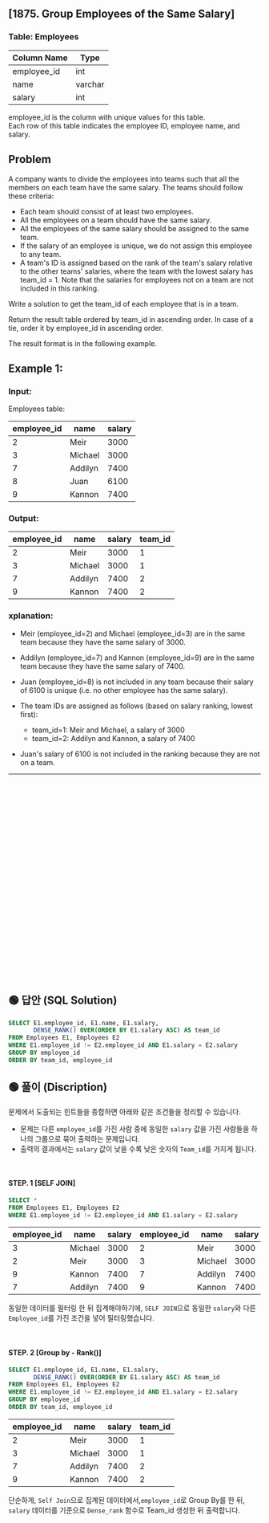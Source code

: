 ## [1875. Group Employees of the Same Salary]  

### Table: Employees


| Column Name | Type    |
|-------------|---------|
| employee_id | int     |
| name        | varchar |
| salary      | int     |

employee_id is the column with unique values for this table.  
Each row of this table indicates the employee ID, employee name, and salary.  
 
## Problem

A company wants to divide the employees into teams such that all the members on each team have the same salary. The teams should follow these criteria:

* Each team should consist of at least two employees.
* All the employees on a team should have the same salary.
* All the employees of the same salary should be assigned to the same team.
* If the salary of an employee is unique, we do not assign this employee to any team.
* A team's ID is assigned based on the rank of the team's salary relative to the other teams' salaries, where the team with the lowest salary has team_id = 1. Note that the salaries for employees not on a team are not included in this ranking.  


Write a solution to get the team_id of each employee that is in a team.  

Return the result table ordered by team_id in ascending order. In case of a tie, order it by employee_id in ascending order.  

The result format is in the following example.  

 

## Example 1:

### Input: 

Employees table:

| employee_id | name    | salary |
|-------------|---------|--------|
| 2           | Meir    | 3000   |
| 3           | Michael | 3000   |
| 7           | Addilyn | 7400   |
| 8           | Juan    | 6100   |
| 9           | Kannon  | 7400   |

### Output: 

| employee_id | name    | salary | team_id |
|-------------|---------|--------|---------|
| 2           | Meir    | 3000   | 1       |
| 3           | Michael | 3000   | 1       |
| 7           | Addilyn | 7400   | 2       |
| 9           | Kannon  | 7400   | 2       |

### xplanation: 

* Meir (employee_id=2) and Michael (employee_id=3) are in the same team because they have the same salary of 3000.
* Addilyn (employee_id=7) and Kannon (employee_id=9) are in the same team because they have the same salary of 7400.
* Juan (employee_id=8) is not included in any team because their salary of 6100 is unique (i.e. no other employee has the same salary).

* The team IDs are assigned as follows (based on salary ranking, lowest first):
    - team_id=1: Meir and Michael, a salary of 3000
    - team_id=2: Addilyn and Kannon, a salary of 7400

* Juan's salary of 6100 is not included in the ranking because they are not on a team.  



---

<br/>
<br/>
<br/>
<br/>
<br/>
<br/>
<br/>
<br/>
<br/>
<br/>
<br/>
<br/>
<br/>
<br/>
<br/>
<br/>
<br/>
<br/>
<br/>
<br/>
<br/>
<br/>
<br/>


## 🟢 답안 (SQL Solution)

```sql
SELECT E1.employee_id, E1.name, E1.salary,
       DENSE_RANK() OVER(ORDER BY E1.salary ASC) AS team_id
FROM Employees E1, Employees E2
WHERE E1.employee_id != E2.employee_id AND E1.salary = E2.salary
GROUP BY employee_id
ORDER BY team_id, employee_id
```

## 🟢 풀이 (Discription)
  
문제에서 도출되는 힌트들을 종합하면 아래와 같은 조건들을 정리할 수 있습니다.  

* 문제는 다른 `employee_id`를 가진 사람 중에 동일한 `salary` 값을 가진 사람들을 하나의 그룹으로 묶어 출력하는 문제입니다.  
* 출력의 결과에서는 `salary` 값이 낮을 수록 낮은 숫자의 `Team_id`를 가지게 됩니다.

<br/>



#### STEP. 1 [SELF JOIN]  

```sql
SELECT *
FROM Employees E1, Employees E2
WHERE E1.employee_id != E2.employee_id AND E1.salary = E2.salary
```

| employee_id | name    | salary | employee_id | name    | salary |
| ----------- | ------- | ------ | ----------- | ------- | ------ |
| 3           | Michael | 3000   | 2           | Meir    | 3000   |
| 2           | Meir    | 3000   | 3           | Michael | 3000   |
| 9           | Kannon  | 7400   | 7           | Addilyn | 7400   |
| 7           | Addilyn | 7400   | 9           | Kannon  | 7400   |  

동일한 데이터를 필터링 한 뒤 집계해야하기에, `SELF JOIN`으로 동일한 `salary`와 다른 `Employee_id`를 가진 조건을 넣어 필터링했습니다.  

<br/>


#### STEP. 2 [Group by - Rank()]  

```sql
SELECT E1.employee_id, E1.name, E1.salary,
       DENSE_RANK() OVER(ORDER BY E1.salary ASC) AS team_id
FROM Employees E1, Employees E2
WHERE E1.employee_id != E2.employee_id AND E1.salary = E2.salary
GROUP BY employee_id
ORDER BY team_id, employee_id
```  

| employee_id | name    | salary | team_id |
| ----------- | ------- | ------ | ------- |
| 2           | Meir    | 3000   | 1       |
| 3           | Michael | 3000   | 1       |
| 7           | Addilyn | 7400   | 2       |
| 9           | Kannon  | 7400   | 2       |

단순하게, `Self Join`으로 집계된 데이터에서,`employee_id`로 Group By를 한 뒤,  
`salary` 데이터를 기준으로 `Dense_rank` 함수로 Team_id  생성한 뒤 출력합니다.